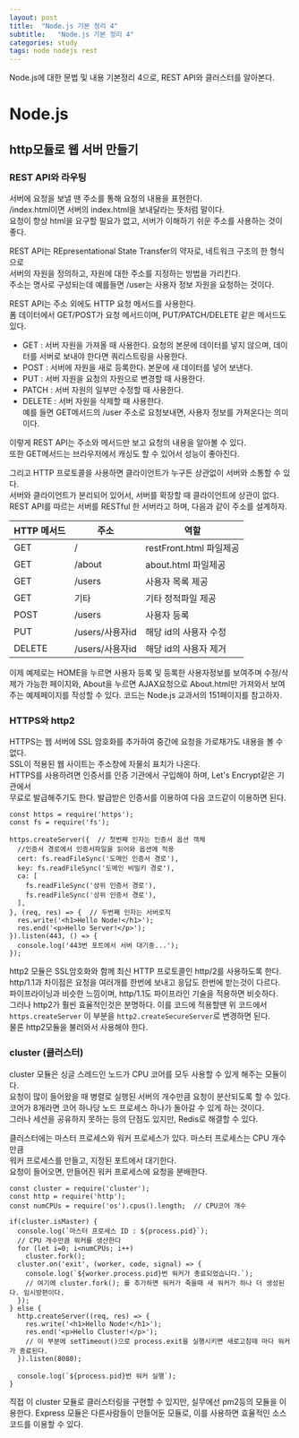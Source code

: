 ```yaml
---
layout: post
title:  "Node.js 기본 정리 4"
subtitle:   "Node.js 기본 정리 4"
categories: study
tags: node nodejs rest
---
```


Node.js에 대한 문법 및 내용 기본정리 4으로, REST API와 클러스터를 알아본다.

# Node.js

## http모듈로 웹 서버 만들기

### REST API와 라우팅

서버에 요청을 보낼 땐 주소를 통해 요청의 내용을 표현한다.  
/index.html이면 서버의 index.html을 보내달라는 뜻처럼 말이다.  
요청이 항상 html을 요구할 필요가 없고, 서버가 이해하기 쉬운 주소를 사용하는 것이 좋다.  

REST API는 REpresentational State Transfer의 약자로, 네트워크 구조의 한 형식으로  
서버의 자원을 정의하고, 자원에 대한 주소를 지정하는 방법을 가리킨다.  
주소는 명사로 구성되는데 예를들면 /user는 사용자 정보 자원을 요청하는 것이다.  

REST API는 주소 외에도 HTTP 요청 메서드를 사용한다.  
폼 데이터에서 GET/POST가 요청 메서드이며, PUT/PATCH/DELETE 같은 메서드도 있다.  
* GET : 서버 자원을 가져올 때 사용한다. 요청의 본문에 데이터를 넣지 않으며, 데이터를 서버로 보내야 한다면 쿼리스트링을 사용한다.
* POST : 서버에 자원을 새로 등록한다. 본문에 새 데이터를 넣어 보낸다.
* PUT : 서버 자원을 요청의 자원으로 변경할 때 사용한다.
* PATCH : 서버 자원의 일부만 수정할 때 사용한다.
* DELETE : 서버 자원을 삭제할 때 사용한다.  
예를 들면 GET메서드의 /user 주소로 요청보내면, 사용자 정보를 가져온다는 의미이다.

이렇게 REST API는 주소와 메서드만 보고 요청의 내용을 알아볼 수 있다.  
또한 GET메서드는 브라우저에서 캐싱도 할 수 있어서 성능이 좋아진다.  

그리고 HTTP 프로토콜을 사용하면 클라이언트가 누구든 상관없이 서버와 소통할 수 있다.  
서버와 클라이언트가 분리되어 있어서, 서버를 확장할 때 클라이언트에 상관이 없다.  
REST API를 따르는 서버를 RESTful 한 서버라고 하며, 다음과 같이 주소를 설계하자.  

HTTP 메서드 | 주소 | 역할
-----------|------|------
GET|/|restFront.html 파일제공
GET|/about|about.html 파일제공
GET|/users|사용자 목록 제공
GET|기타|기타 정적파일 제공
POST|/users|사용자 등록
PUT|/users/사용자id|해당 id의 사용자 수정
DELETE|/users/사용자id|해당 id의 사용자 제거

이제 예제로는 HOME을 누르면 사용자 등록 및 등록한 사용자정보를 보여주며 수정/삭제가 가능한 페이지와, About을 누르면 AJAX요청으로 About.html만
가져와서 보여주는 예제페이지를 작성할 수 있다. 코드는 Node.js 교과서의 151페이지를 참고하자.

### HTTPS와 http2

HTTPS는 웹 서버에 SSL 암호화를 추가하여 중간에 요청을 가로채가도 내용을 볼 수 없다.  
SSL이 적용된 웹 사이트는 주소창에 자물쇠 표치가 나온다.  
HTTPS를 사용하려면 인증서를 인증 기관에서 구입해야 하며, Let's Encrypt같은 기관에서  
무료로 발급해주기도 한다. 발급받은 인증서를 이용하여 다음 코드같이 이용하면 된다.  

~~~
const https = require('https');
const fs = require('fs');

https.createServer({  // 첫번째 인자는 인증서 옵션 객체
  //인증서 경로에서 인증서파일을 읽어와 옵션에 적용
  cert: fs.readFileSync('도메인 인증서 경로'),
  key: fs.readFileSync('도메인 비밀키 경로'),
  ca: [
    fs.readFileSync('상위 인증서 경로'),
    fs.readFileSync('상위 인증서 경로'),
  ],
}, (req, res) => {  // 두번째 인자는 서버로직
  res.write('<h1>Hello Node!</h1>');
  res.end('<p>Hello Server!</p>');
}).listen(443, () => {
  console.log('443번 포트에서 서버 대기중...');
});
~~~

http2 모듈은 SSL암호화와 함께 최신 HTTP 프로토콜인 http/2를 사용하도록 한다.  
http/1.1과 차이점은 요청을 여러개를 한번에 보내고 응답도 한번에 받는것이 다르다.  
파이프라이닝과 비슷한 느낌이며, http/1.1도 파이프라인 기술을 적용하면 비슷하다.  
그러나 http2가 훨씬 효율적인것은 분명하다. 이를 코드에 적용할땐 위 코드에서
`https.createServer` 이 부분을 `http2.createSecureServer`로 변경하면 된다.  
물론 http2모듈을 불러와서 사용해야 한다.  

### cluster (클러스터)

cluster 모듈은 싱글 스레드인 노드가 CPU 코어를 모두 사용할 수 있게 해주는 모듈이다.  
요청이 많이 들어왔을 때 병렬로 실행된 서버의 개수만큼 요청이 분산되도록 할 수 있다.  
코어가 8개라면 코어 하나당 노드 프로세스 하나가 돌아갈 수 있게 하는 것이다.  
그러나 세션을 공유하지 못하는 등의 단점도 있지만, Redis로 해결할 수 있다.  

클러스터에는 마스터 프로세스와 워커 프로세스가 있다. 마스터 프로세스는 CPU 개수만큼  
워커 프로세스를 만들고, 지정된 포트에서 대기한다.  
요청이 들어오면, 만들어진 워커 프로세스에 요청을 분배한다.  

~~~
const cluster = require('cluster');
const http = require('http');
const numCPUs = require('os').cpus().length;  // CPU코어 개수

if(cluster.isMaster) {
  console.log(`마스터 프로세스 ID : ${process.pid}`);
  // CPU 개수만큼 워커를 생산한다
  for (let i=0; i<numCPUs; i++)
    cluster.fork();
  cluster.on('exit', (worker, code, signal) => {
    console.log(`${worker.process.pid}번 워커가 종료되었습니다.`);
    // 여기에 cluster.fork(); 를 추가하면 워커가 죽을때 새 워커가 하나 더 생성된다. 임시방편이다.
  });
} else {
  http.createServer((req, res) => {
    res.write('<h1>Hello Node!</h1>');
    res.end('<p>Hello Cluster!</p>');
    // 이 부분에 setTimeout()으로 process.exit을 실행시키면 새로고침때 마다 워커가 종료된다.
  }).listen(8080);
  
  console.log(`${process.pid}번 워커 실행`);
}
~~~

직접 이 cluster 모듈로 클러스터링을 구현할 수 있지만, 실무에선 pm2등의 모듈을 이용한다.
Express 모듈은 다른사람들이 만들어둔 모듈로, 이를 사용하면 효율적인 소스코드를 이용할 수 있다.
